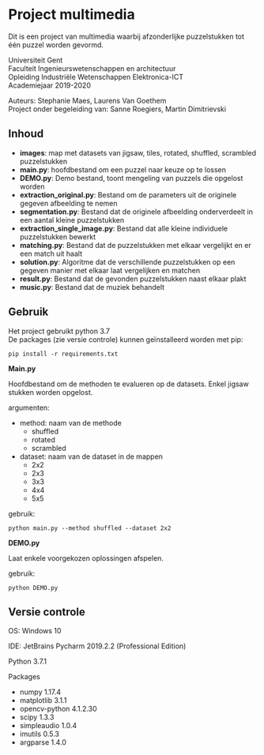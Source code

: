 # Project multimedia
Dit is een project van multimedia waarbij afzonderlijke puzzelstukken tot één puzzel worden gevormd. 


Universiteit Gent \
Faculteit Ingenieurswetenschappen en architectuur \
Opleiding Industriële Wetenschappen Elektronica-ICT \
Academiejaar 2019-2020

Auteurs: Stephanie Maes, Laurens Van Goethem \
Project onder begeleiding van: Sanne Roegiers, Martin Dimitrievski

## Inhoud

- **images**: map met datasets van jigsaw, tiles, rotated, shuffled, scrambled puzzelstukken
- **main.py**: hoofdbestand om een puzzel naar keuze op te lossen
- **DEMO.py**: Demo bestand, toont mengeling van puzzels die opgelost worden
- **extraction_original.py**: Bestand om de parameters uit de originele gegeven afbeelding te nemen
- **segmentation.py**: Bestand dat de originele afbeelding onderverdeelt in een aantal kleine puzzelstukken 
- **extraction_single_image.py**: Bestand dat alle kleine individuele puzzelstukken bewerkt
- **matching.py**: Bestand dat de puzzelstukken met elkaar vergelijkt en er een match uit haalt
- **solution.py**: Algoritme dat de verschillende puzzelstukken op een gegeven manier met elkaar laat vergelijken en matchen
- **result.py**: Bestand dat de gevonden puzzelstukken naast elkaar plakt
- **music.py**: Bestand dat de muziek behandelt


## Gebruik

Het project gebruikt python 3.7 \
De packages (zie versie controle) kunnen geïnstalleerd worden met pip:

    pip install -r requirements.txt
    
**Main.py**

Hoofdbestand om de methoden te evalueren op de datasets. Enkel jigsaw stukken worden opgelost. 

argumenten:
- method: naam van de methode
    - shuffled
    - rotated
    - scrambled
- dataset: naam van de dataset in de mappen
    - 2x2
    - 2x3
    - 3x3
    - 4x4
    - 5x5 

gebruik:

    python main.py --method shuffled --dataset 2x2
    
**DEMO.py**

Laat enkele voorgekozen oplossingen afspelen.

gebruik:

    python DEMO.py
    
## Versie controle

OS: Windows 10

IDE: JetBrains Pycharm 2019.2.2 (Professional Edition)

Python 3.7.1

Packages
- numpy 1.17.4
- matplotlib 3.1.1
- opencv-python 4.1.2.30
- scipy 1.3.3
- simpleaudio 1.0.4
- imutils 0.5.3
- argparse 1.4.0

